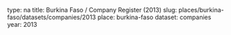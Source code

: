 type: na
title: Burkina Faso / Company Register (2013)
slug: places/burkina-faso/datasets/companies/2013
place: burkina-faso
dataset: companies
year: 2013
